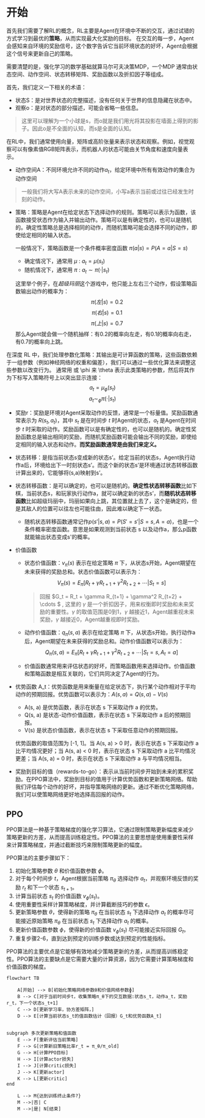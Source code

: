 # 开始

首先我们需要了解RL的概念，RL主要是Agent在环境中不断的交互，通过试错的方式学习到最优的**策略**，从而实现最大化奖励的目标。
在交互的每一步，Agent会感知来自环境的奖励信号，这个数字告诉它当前环境状态的好坏，Agent会根据这个信号来更新自己的策略。

需要清楚的是，强化学习的数学基础就算马尔可夫决策MDP，一个MDP 通常由状态空间、动作空间、状态转移矩阵、奖励函数以及折扣因子等组成。

首先，我们定义一下相关的术语：

- 状态S：是对世界状态的完整描述，没有任何关于世界的信息隐藏在状态中。
- 观察o：是对状态的部分描述，可能会省略一些信息。

> 这里可以理解为一个小球是s，而o就是我们用光将其投影在墙面上得到的影子。因此o是不全面的认知，而s是全面的认知。

在RL中，我们通常使用向量，矩阵或高阶张量来表示状态和观察。例如，视觉观察可以有像素值RGB矩阵表示，而机器人的状态可能由关节角度和速度向量表示。

- 动作空间A：不同环境允许不同的动作$a_t$，给定环境中所有有效动作的集合为动作空间
> 一般我们将大写A表示未来的动作空间，小写a表示当前或过往已经发生时刻的动作。

- 策略：策略是Agent在给定状态下选择动作的规则。策略可以表示为函数，该函数接受状态作为输入并输出动作。策略可以是有确定性的，也可以是随机的。确定性策略总是选择相同的动作，而随机策略可能会选择不同的动作，即使给定相同的输入状态。
    
    一般情况下，策略函数是一个条件概率密度函数 $\pi (a|s) = P(A=a|S=s)$

    - 确定情况下，通常用 $\mu$ : $a_t = \mu(s_t)$ 
    - 随机情况下，通常用 $\pi$ : $a_t \sim \pi(·|s_t)$

    这里举个例子，在*超级玛丽*这个游戏中，他只能上左右三个动作，假设策略函数输出动作的概率为：
        $$\pi (左|s)=0.2$$
        $$\pi (右|s)=0.1$$
        $$\pi (上|s)=0.7$$
    那么Agent就会做一个随机抽样：有0.2的概率向左走，有0.1的概率向右走，有0.7的概率向上跳。
    
在深度 RL 中，我们处理参数化策略：其输出是可计算函数的策略，这些函数依赖于一组参数（例如神经网络的权重和偏差），我们可以通过一些优化算法来调整这些参数以改变行为。
通常用 或 \phi 来 \theta 表示此类策略的参数，然后将其作为下标写入策略符号上以突出显示连接：
    $$a_t = \mu_\phi (s_t)$$ 
    $$a_t \sim_\phi \pi(·|s_t)$$

- 奖励r：奖励是环境对Agent采取动作的反馈，通常是一个标量值。奖励函数通常表示为 $R(s_t, a_t)$，其中 $s_t$ 是在时间步 $t$ 时Agent的状态，$a_t$ 是Agent在时间步 $t$ 时采取的动作。奖励函数可以是有确定性的，也可以是随机的。确定性奖励函数总是输出相同的奖励，而随机奖励函数可能会输出不同的奖励，即使给定相同的输入状态和动作。**而奖励函数通常是由我们来定义。**

- 状态转移：是指当前状态s变成新的状态s’。给定当前的状态s，Agent执行动作a后，环境给出下一时刻状态s’。而这个新的状态s’是环境通过状态转移函数计算出来的，它能够将(s,a)映射到s’。
- 状态转移函数：是可以确定的，也可以是随机的。**确定性状态转移函数**比如下棋，当前状态s，和玩家执行动作a，就可以确定新的状态s’，而**随机状态转移函数**比如超级玛丽中，玛丽如果向上跳，其位置就上去了，这个是确定的，但是其敌人的位置可以往左也可能往由，因此难以确定下一状态。
    - 随机状态转移函数通常记作$p(s'|s,a)=P(S'=s'|S=s,A=a)$，也是一个条件概率密度函数。意思是如果观测到当前状态 s 以及动作a，那么p函数就能输出状态变成s'的概率。

- 价值函数
    - 状态价值函数：$v_\pi(s)$ 表示在给定策略 $\pi$ 下，从状态s开始，Agent期望在未来获得的奖励总和。状态价值函数可以表示为：
        $$V_\pi(s) = E_\pi[R_t + \gamma R_{t+1} + \gamma^2 R_{t+2} + \cdots | S_t = s]$$
        > 回报 $G_t = R_t + \gamma R_{t+1} + \gamma^2 R_{t+2} + \cdots $ , 这里的 $\gamma$ 是一个折扣因子，用来权衡即时奖励和未来奖励的重要性。$\gamma$ 的取值范围是0到1，$\gamma$ 越接近1，Agent越重视未来奖励，$\gamma$ 越接近0，Agent越重视即时奖励。
        
    - 动作价值函数：$q_\pi(s,a)$ 表示在给定策略 $\pi$ 下，从状态s开始，执行动作a后，Agent期望在未来获得的奖励总和。动作价值函数可以表示为：
        $$Q_\pi(s,a) = E_\pi[R_t + \gamma R_{t+1} + \gamma^2 R_{t+2} + \cdots | S_t = s, A_t = a]$$
    - 价值函数通常用来评估状态的好坏，而策略函数用来选择动作。价值函数和策略函数是相互关联的，它们共同决定了Agent的行为。

- 优势函数 A_t：优势函数是用来衡量在给定状态下，执行某个动作相对于平均动作的预期回报。优势函数可以表示为：$A(s, a) = Q(s, a) - V(s)$
    - A(s, a) 是优势函数，表示在状态 s 下采取动作 a 的优势。
    - Q(s, a) 是状态-动作价值函数，表示在状态 s 下采取动作 a 后的预期回报。
    - V(s) 是状态价值函数，表示在状态 s 下采取任意动作的预期回报。

    优势函数的取值范围为 [-1, 1]。当 A(s, a) > 0 时，表示在状态 s 下采取动作 a 比平均情况更好；当 A(s, a) < 0 时，表示在状态 s 下采取动作 a 比平均情况更差；当 A(s, a) = 0 时，表示在状态 s 下采取动作 a 与平均情况相当。

- 奖励到目标的值（rewards-to-go）：表示从当前时间步开始到未来的累积奖励。在PPO算法中，奖励到目标的值用于计算优势函数和更新策略网络。帮助我们评估每个动作的好坏，并指导策略网络的更新。通过不断优化策略网络，我们可以使策略网络更好地选择高回报的动作。



## PPO

PPO算法是一种基于策略梯度的强化学习算法，它通过限制策略更新幅度来减少策略更新的方差，从而提高训练稳定性。PPO算法的主要思想是使用重要性采样来计算策略梯度，并通过截断技巧来限制策略更新的幅度。

PPO算法的主要步骤如下：

1. 初始化策略参数 $\theta$ 和价值函数参数 $\phi$。
2. 对于每个时间步 $t$，Agent根据当前策略 $\pi_\theta$ 选择动作 $a_t$，并观察环境反馈的奖励 $r_t$ 和下一个状态 $s_{t+1}$。
3. 计算当前状态 $s_t$ 的价值函数 $v_\phi(s_t)$。
4. 使用重要性采样计算策略梯度，并计算截断技巧的参数 $\epsilon$。
5. 更新策略参数 $\theta$，使得新的策略 $\pi_\theta$ 在当前状态 $s_t$ 下选择动作 $a_t$ 的概率尽可能接近原始策略 $\pi_\theta$ 在当前状态 $s_t$ 下选择动作 $a_t$ 的概率。
6. 更新价值函数参数 $\phi$，使得新的价值函数 $v_\phi(s_t)$ 尽可能接近实际回报 $G_t$。
7. 重复步骤2-6，直到达到预定的训练步数或达到预定的性能指标。

PPO算法的主要优点是它能够有效地减少策略更新的方差，从而提高训练稳定性。PPO算法的主要缺点是它需要大量的计算资源，因为它需要计算策略梯度和价值函数的梯度。


```mermaid
flowchart TB

    A[开始] --> B[初始化策略网络参数θ和价值网络参数ɸ]
    B --> C[对于当前时间步t，收集策略π_θ下的交互数据:状态s_t，动作a_t，奖励r_t，下一个状态s_t+1]
    C --> D[更新学习率，协方差矩阵，]
    D --> E[计算当前状态s_t的值函数估计（回报）G_t和优势函数A_t]
 
    
subgraph 多次更新策略和值函数
    E --> F[重新评估当前策略]
    F --> G[计算新旧策略比率r_t = π_θ/π_old]
    G --> H[计算PPO目标]
    H --> I[计算actor损失]
    I --> J[计算critic损失]
    J --> K[更新actor]
    K --> L[更新critic]
end
    
    L --> M{达到训练终止条件?}
    M -->|否| C
    M -->|是| N[结束]

```

